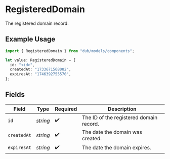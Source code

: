 # RegisteredDomain

The registered domain record.

## Example Usage

```typescript
import { RegisteredDomain } from "dub/models/components";

let value: RegisteredDomain = {
  id: "<id>",
  createdAt: "1733671568002",
  expiresAt: "1746392755570",
};
```

## Fields

| Field                                   | Type                                    | Required                                | Description                             |
| --------------------------------------- | --------------------------------------- | --------------------------------------- | --------------------------------------- |
| `id`                                    | *string*                                | :heavy_check_mark:                      | The ID of the registered domain record. |
| `createdAt`                             | *string*                                | :heavy_check_mark:                      | The date the domain was created.        |
| `expiresAt`                             | *string*                                | :heavy_check_mark:                      | The date the domain expires.            |